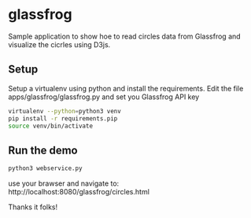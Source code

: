 # glassfrog

Sample application to show hoe to read circles data from Glassfrog and visualize the cicrles using D3js.

## Setup
Setup a virtualenv using python and install the requirements.
Edit the file apps/glassfrog/glassfrog.py and set you Glassfrog API key

```sh
virtualenv --python=python3 venv
pip install -r requirements.pip
source venv/bin/activate
```

## Run the demo
```sh
python3 webservice.py
```

use your brawser and navigate to:
http://localhost:8080/glassfrog/circles.html

Thanks it folks!
